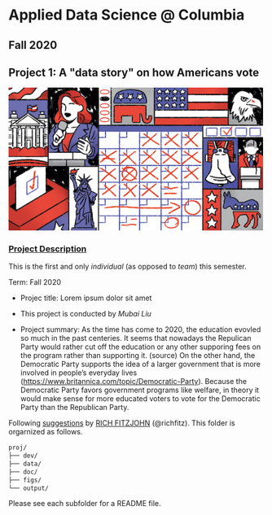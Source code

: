 # Applied Data Science @ Columbia
## Fall 2020
## Project 1: A "data story" on how Americans vote

<img src="figs/title1.jpeg" width="500">

### [Project Description](doc/)
This is the first and only *individual* (as opposed to *team*) this semester. 

Term: Fall 2020

+ Projec title: Lorem ipsum dolor sit amet
+ This project is conducted by *Mubai Liu*

+ Project summary: As the time has come to 2020, the education evovled so much in the past centeries. It seems that nowadays the Repulican Party would rather cut off the education or any other supporing fees on the program rather than supporting it. (source) On the other hand, the Democratic Party supports the idea of a larger government that is more involved in people’s everyday lives (https://www.britannica.com/topic/Democratic-Party). Because the Democratic Party favors government programs like welfare, in theory it would make sense for more educated voters to vote for the Democratic Party than the Republican Party.


Following [suggestions](http://nicercode.github.io/blog/2013-04-05-projects/) by [RICH FITZJOHN](http://nicercode.github.io/about/#Team) (@richfitz). This folder is orgarnized as follows.

```
proj/
├── dev/
├── data/
├── doc/
├── figs/
└── output/
```

Please see each subfolder for a README file.

